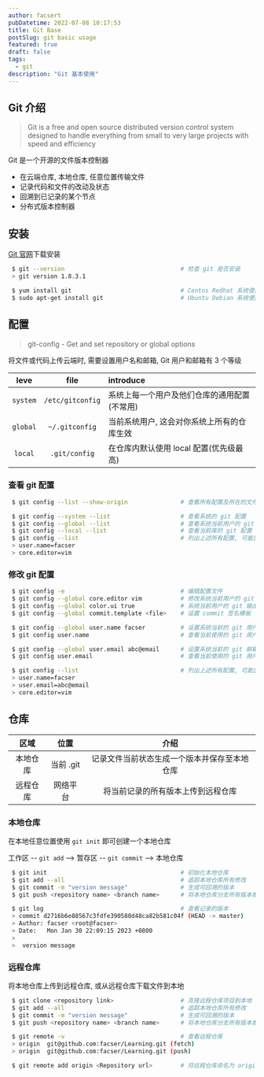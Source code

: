 ```yaml
---
author: facsert
pubDatetime: 2022-07-08 10:17:53
title: Git Base
postSlug: git basic usage
featured: true
draft: false
tags:
  - git
description: "Git 基本使用"
---
```


<!--
 * @Author       : facsert
 * @Date         : 2022-07-08 10:17:53
 * @LastEditTime : 2022-12-15 22:57:12
 * @Description  : edit description
-->

## Git 介绍

> Git is a free and open source distributed version control system designed to
> handle everything from small to very large projects with speed and efficiency

Git 是一个开源的文件版本控制器

- 在云端仓库, 本地仓库, 任意位置传输文件
- 记录代码和文件的改动及状态
- 回溯到已记录的某个节点
- 分布式版本控制器

## 安装

[Git 官网](https://git-scm.com/)下载安装

```bash
 $ git --version                                 # 检查 git 是否安装
 > git version 1.8.3.1

 $ yum install git                               # Centos Redhat 系统使用 yum 安装
 $ sudo apt-get install git                      # Ubuntu Debian 系统使用 apt
```

## 配置

> git-config - Get and set repository or global options

将文件或代码上传云端时, 需要设置用户名和邮箱, Git 用户和邮箱有 3 个等级

|   leve   |       file       | introduce                                    |
| :------: | :--------------: | :------------------------------------------- |
| `system` | `/etc/gitconfig` | 系统上每一个用户及他们仓库的通用配置(不常用) |
| `global` |  `~/.gitconfig`  | 当前系统用户, 这会对你系统上所有的仓库生效   |
| `local`  |  `.git/config`   | 在仓库内默认使用 local 配置(优先级最高)      |

### 查看 git 配置

```bash
 $ git config --list --show-origin               # 查看所有配置及所在的文件, 早期版本不支持

 $ git config --system --list                    # 查看系统的 git 配置
 $ git config --global --list                    # 查看系统当前用户的 git 配置
 $ git config --local --list                     # 查看当前库的 git 配置
 $ git config --list                             # 列出上述所有配置, 可能出现重复项
 > user.name=facser
 > core.editor=vim
```

### 修改 git 配置

```bash
 $ git config -e                                 # 编辑配置文件
 $ git config --global core.editor vim           # 修改系统当前用户的 git 编辑器为 vim
 $ git config --global color.ui true             # 系统当前用户的 git 输出显示颜色
 $ git config --global commit.template <file>    # 设置 commit 签名模板

 $ git config --global user.name facser          # 设置系统当前的 git 用户名为 facser
 $ git config user.name                          # 查看当前使用的 git 用户名

 $ git config --global user.email abc@email      # 设置系统当前的 git 邮箱为 abc@email
 $ git config user.email                         # 查看当前使用的 git 用户名

 $ git config --list                             # 列出上述所有配置, 可能出现重复项
 > user.name=facser
 > user.email=abc@email
 > core.editor=vim
```

## 仓库

|   区域   |   位置    |                     介绍                     |
| :------: | :-------: | :------------------------------------------: |
| 本地仓库 | 当前 .git | 记录文件当前状态生成一个版本并保存至本地仓库 |
| 远程仓库 | 网络平台  |      将当前记录的所有版本上传到远程仓库      |

### 本地仓库

在本地任意位置使用 `git init` 即可创建一个本地仓库

工作区 -- `git add` --> 暂存区 -- `git commit` --> 本地仓库

```bash
 $ git init                                      # 初始化本地仓库
 $ git add --all                                 # 追踪本地仓库所有修改
 $ git commit -m "version message"               # 生成可回溯的版本
 $ git push <repository name> <branch name>      # 将本地仓库分支所有版本推送到远程仓库对应分支

 $ git log                                       # 查看记录的版本
 > commit d2716b6e88567c3fdfe390580d48ca82b581c04f (HEAD -> master)
 > Author: facser <root@facser>
 > Date:   Mon Jan 30 22:09:15 2023 +0800
 >
 >  version message
```

### 远程仓库

将本地仓库上传到远程仓库, 或从远程仓库下载文件到本地

```bash
 $ git clone <repository link>                   # 克隆远程仓库项目到本地
 $ git add --all                                 # 追踪本地仓库所有修改
 $ git commit -m "version message"               # 生成可回溯的版本
 $ git push <repository name> <branch name>      # 将本地仓库分支所有版本推送到远程仓库对应分支

 $ git remote -v                                 # 查看远程仓库
 > origin  git@github.com:facser/Learning.git (fetch)
 > origin  git@github.com:facser/Learning.git (push)

 $ git remote add origin <Repository url>        # 将远程仓库命名为 origin 并关联本地仓库
```
